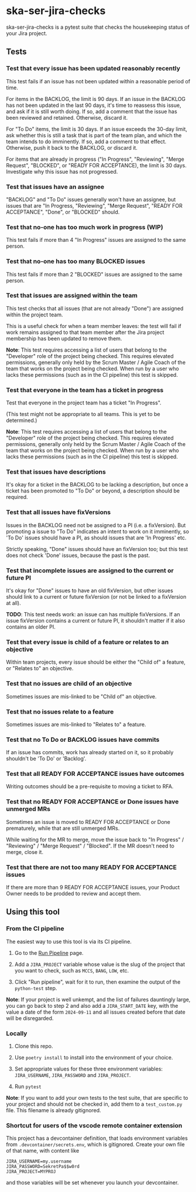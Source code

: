 # ska-ser-jira-checks

ska-ser-jira-checks is a pytest suite
that checks the housekeeping status of your Jira project.

## Tests

### Test that every issue has been updated reasonably recently

This test fails if an issue has not been updated within a reasonable period of time.

For items in the BACKLOG, the limit is 90 days.
If an issue in the BACKLOG has not been updated in the last 90 days,
it's time to reassess this issue, and ask if it is still worth doing.
If so, add a comment that the issue has been reviewed and retained.
Otherwise, discard it.

For "To Do" items, the limit is 30 days.
If an issue exceeds the 30-day limit, ask whether this is still a task
that is part of the team plan, and which the team intends to do imminently.
If so, add a comment to that effect.
Otherwise, push it back to the BACKLOG, or discard it.

For items that are already in progress
("In Progress", "Reviewing", "Merge Request", "BLOCKED", or "READY FOR ACCEPTANCE),
the limit is 30 days. Investigate why this issue has not progressed.

### Test that issues have an assignee

"BACKLOG" and "To Do" issues generally won't have an assignee,
but issues that are
"In Progress, "Reviewing", "Merge Request", "READY FOR ACCEPTANCE", "Done", or "BLOCKED"
should.

### Test that no-one has too much work in progress (WIP)

This test fails if more than 4 "In Progress" issues are assigned to the same person.

### Test that no-one has too many BLOCKED issues

This test fails if more than 2 "BLOCKED" issues are assigned to the same person.

### Test that issues are assigned within the team

This test checks that all issues (that are not already "Done")
are assigned within the project team.

This is a useful check for when a team member leaves:
the test will fail if work remains assigned to that team member
after the Jira project membership has been updated to remove them.

**Note**: This test requires accessing a list of users
that belong to the "Developer" role of the project being checked.
This requires elevated permissions,
generally only held by the Scrum Master / Agile Coach
of the team that works on the project being checked.
When run by a user who lacks these permissions (such as in the CI pipeline)
this test is skipped.

### Test that everyone in the team has a ticket in progress

Test that everyone in the project team has a ticket "In Progress".

(This test might not be appropriate to all teams. This is yet to be determined.)

**Note**: This test requires accessing a list of users
that belong to the "Developer" role of the project being checked.
This requires elevated permissions,
generally only held by the Scrum Master / Agile Coach
of the team that works on the project being checked.
When run by a user who lacks these permissions (such as in the CI pipeline)
this test is skipped.

### Test that issues have descriptions

It's okay for a ticket in the BACKLOG to be lacking a description,
but once a ticket has been promoted to "To Do" or beyond,
a description should be required.

### Test that all issues have fixVersions

Issues in the BACKLOG need not be assigned to a PI (i.e. a fixVersion).
But promoting a issue to "To Do" indicates an intent to work on it imminently,
so 'To Do' issues should have a PI, as should issues that are 'In Progress' etc.

Strictly speaking, "Done" issues should have an fixVersion too;
but this test does not check 'Done' issues,
because the past is the past.

### Test that incomplete issues are assigned to the current or future PI

It's okay for "Done" issues to have an old fixVersion,
but other issues should link to a current or future fixVersion
(or not be linked to a fixVersion at all).

**TODO**: This test needs work: an issue can has multiple fixVersions.
If an issue fixVersion contains a current or future PI,
it shouldn't matter if it also contains an older PI.

### Test that every issue is child of a feature or relates to an objective

Within team projects, every issue should be
either the "Child of" a feature, or "Relates to" an objective.

### Test that no issues are child of an objective

Sometimes issues are mis-linked to be "Child of" an objective.

### Test that no issues relate to a feature

Sometimes issues are mis-linked to "Relates to" a feature.

### Test that no To Do or BACKLOG issues have commits

If an issue has commits, work has already started on it,
so it probably shouldn't be 'To Do' or 'Backlog'.

### Test that all READY FOR ACCEPTANCE issues have outcomes

Writing outcomes should be a pre-requisite to moving a ticket to RFA.

### Test that no READY FOR ACCEPTANCE or Done issues have unmerged MRs

Sometimes an issue is moved to READY FOR ACCEPTANCE or Done prematurely,
while that are still unmerged MRs.

While waiting for the MR to merge,
move the issue back to "In Progress" / "Reviewing" / "Merge Request" / "Blocked".
If the MR doesn't need to merge, close it.

### Test that there are not too many READY FOR ACCEPTANCE issues

If there are more than 9 READY FOR ACCEPTANCE issues,
your Product Owner needs to be prodded to review and accept them.

## Using this tool

### From the CI pipeline

The easiest way to use this tool is via its CI pipeline.

1. Go to the [Run Pipeline](https://gitlab.com/ska-telescope/ska-ser-jira-checks/-/pipelines/new) page.

2. Add a `JIRA_PROJECT` variable whose value is
   the slug of the project that you want to check,
   such as `MCCS`, `BANG`, `LOW`, etc.

3. Click "Run pipeline", wait for it to run,
   then examine the output of the `python-test` step.

**Note**: If your project is well unkempt,
and the list of failures dauntingly large,
you can go back to step 2 and also add a `JIRA_START_DATE` key,
with the value a date of the form `2024-09-11`
and all issues created before that date will be disregarded.

### Locally

1. Clone this repo.

2. Use `poetry install` to install into the environment of your choice.

3. Set appropriate values for these three environment variables:
   `JIRA_USERNAME`, `JIRA_PASSWORD` and `JIRA_PROJECT`.

4. Run `pytest`

**Note**: If you want to add your own tests to the test suite,
that are specific to your project and should not be checked in,
add them to a `test_custom.py` file.
This filename is already gitignored.

### Shortcut for users of the vscode remote container extension

This project has a devcontainer definition,
that loads environment variables from `.devcontainer/secrets.env`,
which is gitignored.
Create your own file of that name, with content like

```text
JIRA_USERNAME=my.username
JIRA_PASSWORD=SekretPa$$w0rd
JIRA_PROJECT=MYPROJ
```

and those variables will be set whenever you launch your devcontainer.
